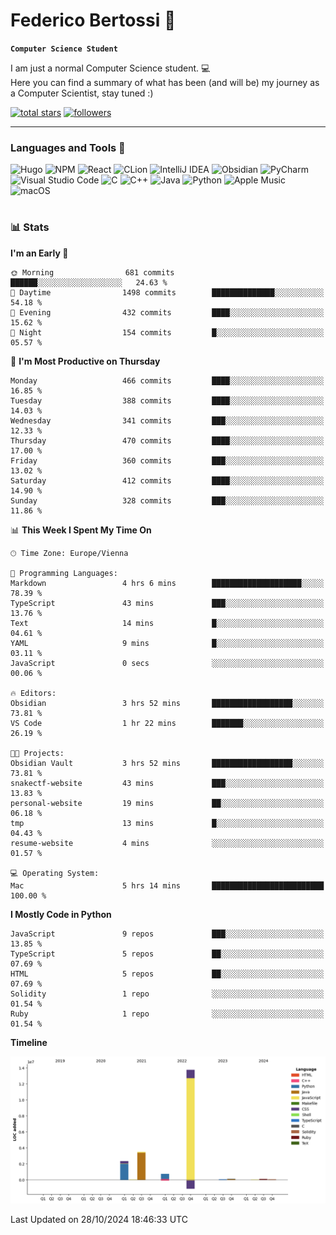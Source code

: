 # Federico Bertossi 🚀

**`Computer Science Student`**

[//]: # (Thanks to @ForrestKnight for the inspiration.)

<!-- TODO: Insert a banner image -->

I am just a normal Computer Science student. 💻 </br>
Here you can find a summary of what has been (and will be) my journey as a Computer Scientist, stay tuned :)

   <p>
      <a href="https://github.com/mrBymax?tab=repositories&sort=stargazers">
         <img alt="total stars" title="Total stars on GitHub" src="https://custom-icon-badges.demolab.com/github/stars/mrBymax?color=55960c&style=for-the-badge&labelColor=488207&logo=star"/></a>
<a href="https://github.com/mrBymax?tab=followers">
         <img alt="followers" title="Follow me on Github" src="https://custom-icon-badges.demolab.com/github/followers/mrBymax?color=236ad3&labelColor=1155ba&style=for-the-badge&logo=person-add&label=Follow&logoColor=white"/></a>
   </p>

---

<!-- TODO: Insert a GIF -->
### Languages and Tools 🧰

<!-- TODO: Change it with shields -->
![Hugo](https://img.shields.io/badge/Hugo-black.svg?style=for-the-badge&logo=Hugo)
![NPM](https://img.shields.io/badge/NPM-%23CB3837.svg?style=for-the-badge&logo=npm&logoColor=white)
![React](https://img.shields.io/badge/react-%2320232a.svg?style=for-the-badge&logo=react&logoColor=%2361DAFB)
![CLion](https://img.shields.io/badge/CLion-black?style=for-the-badge&logo=clion&logoColor=white)
![IntelliJ IDEA](https://img.shields.io/badge/IntelliJIDEA-000000.svg?style=for-the-badge&logo=intellij-idea&logoColor=white)
![Obsidian](https://img.shields.io/badge/Obsidian-%23483699.svg?style=for-the-badge&logo=obsidian&logoColor=white)
![PyCharm](https://img.shields.io/badge/pycharm-143?style=for-the-badge&logo=pycharm&logoColor=black&color=black&labelColor=green)
![Visual Studio Code](https://img.shields.io/badge/Visual%20Studio%20Code-0078d7.svg?style=for-the-badge&logo=visual-studio-code&logoColor=white)
![C](https://img.shields.io/badge/c-%2300599C.svg?style=for-the-badge&logo=c&logoColor=white)
![C++](https://img.shields.io/badge/c++-%2300599C.svg?style=for-the-badge&logo=c%2B%2B&logoColor=white)
![Java](https://img.shields.io/badge/java-%23ED8B00.svg?style=for-the-badge&logo=openjdk&logoColor=white)
![Python](https://img.shields.io/badge/python-3670A0?style=for-the-badge&logo=python&logoColor=ffdd54)
![Apple Music](https://img.shields.io/badge/Apple_Music-9933CC?style=for-the-badge&logo=apple-music&logoColor=white)
![macOS](https://img.shields.io/badge/mac%20os-000000?style=for-the-badge&logo=macos&logoColor=F0F0F0)


#

### 📊 Stats

<!-- ![My GitHub stats](https://github-readme-stats.vercel.app/api?username=mrBymax&show_icons=true&theme=dracula) -->


<!--START_SECTION:waka-->
**I'm an Early 🐤** 

```text
🌞 Morning                681 commits         ██████░░░░░░░░░░░░░░░░░░░   24.63 % 
🌆 Daytime                1498 commits        ██████████████░░░░░░░░░░░   54.18 % 
🌃 Evening                432 commits         ████░░░░░░░░░░░░░░░░░░░░░   15.62 % 
🌙 Night                  154 commits         █░░░░░░░░░░░░░░░░░░░░░░░░   05.57 % 
```
📅 **I'm Most Productive on Thursday** 

```text
Monday                   466 commits         ████░░░░░░░░░░░░░░░░░░░░░   16.85 % 
Tuesday                  388 commits         ████░░░░░░░░░░░░░░░░░░░░░   14.03 % 
Wednesday                341 commits         ███░░░░░░░░░░░░░░░░░░░░░░   12.33 % 
Thursday                 470 commits         ████░░░░░░░░░░░░░░░░░░░░░   17.00 % 
Friday                   360 commits         ███░░░░░░░░░░░░░░░░░░░░░░   13.02 % 
Saturday                 412 commits         ████░░░░░░░░░░░░░░░░░░░░░   14.90 % 
Sunday                   328 commits         ███░░░░░░░░░░░░░░░░░░░░░░   11.86 % 
```


📊 **This Week I Spent My Time On** 

```text
🕑︎ Time Zone: Europe/Vienna

💬 Programming Languages: 
Markdown                 4 hrs 6 mins        ████████████████████░░░░░   78.39 % 
TypeScript               43 mins             ███░░░░░░░░░░░░░░░░░░░░░░   13.76 % 
Text                     14 mins             █░░░░░░░░░░░░░░░░░░░░░░░░   04.61 % 
YAML                     9 mins              █░░░░░░░░░░░░░░░░░░░░░░░░   03.11 % 
JavaScript               0 secs              ░░░░░░░░░░░░░░░░░░░░░░░░░   00.06 % 

🔥 Editors: 
Obsidian                 3 hrs 52 mins       ██████████████████░░░░░░░   73.81 % 
VS Code                  1 hr 22 mins        ███████░░░░░░░░░░░░░░░░░░   26.19 % 

🐱‍💻 Projects: 
Obsidian Vault           3 hrs 52 mins       ██████████████████░░░░░░░   73.81 % 
snakectf-website         43 mins             ███░░░░░░░░░░░░░░░░░░░░░░   13.83 % 
personal-website         19 mins             ██░░░░░░░░░░░░░░░░░░░░░░░   06.18 % 
tmp                      13 mins             █░░░░░░░░░░░░░░░░░░░░░░░░   04.43 % 
resume-website           4 mins              ░░░░░░░░░░░░░░░░░░░░░░░░░   01.57 % 

💻 Operating System: 
Mac                      5 hrs 14 mins       █████████████████████████   100.00 % 
```

**I Mostly Code in Python** 

```text
JavaScript               9 repos             ███░░░░░░░░░░░░░░░░░░░░░░   13.85 % 
TypeScript               5 repos             ██░░░░░░░░░░░░░░░░░░░░░░░   07.69 % 
HTML                     5 repos             ██░░░░░░░░░░░░░░░░░░░░░░░   07.69 % 
Solidity                 1 repo              ░░░░░░░░░░░░░░░░░░░░░░░░░   01.54 % 
Ruby                     1 repo              ░░░░░░░░░░░░░░░░░░░░░░░░░   01.54 % 
```



**Timeline**

![Lines of Code chart](https://raw.githubusercontent.com/mrBymax/mrBymax/main/assets/bar_graph.png)


 Last Updated on 28/10/2024 18:46:33 UTC
<!--END_SECTION:waka-->


[linkedin]: https://linkedin.com/federico-bertossi
[website]:  https://www.federicobertossi.com

</details>
